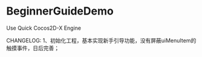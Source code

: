 BeginnerGuideDemo
=================

Use Quick Cocos2D-X Engine


CHANGELOG:
  1、初始化工程，基本实现新手引导功能，没有屏蔽uiMenuItem的触摸事件，日后完善；
